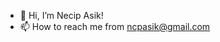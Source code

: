 - 👋 Hi, I’m Necip Asik!
- 📫 How to reach me from ncpasik@gmail.com

<!---
Astosi/Astosi is a ✨ special ✨ repository because its `README.md` (this file) appears on your GitHub profile.
You can click the Preview link to take a look at your changes.
--->
